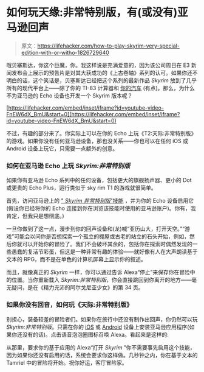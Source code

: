 # 如何玩天缘:非常特别版，有(或没有)亚马逊回声

> 原文：<https://lifehacker.com/how-to-play-skyrim-very-special-edition-with-or-witho-1826729640>

哦贝塞斯达，你这个巨魔，你。我这样说是充满爱意的，因为该公司周日在 E3 新闻发布会上展示的预告片是对其大获成功的《上古卷轴》系列的认可。如果你还不明白的话，这个笑话是，贝塞斯达已经把这个系列的最新作品 *Skyrim* 放到了几乎所有的现代平台上——除了你的 TI-83 计算器和 [你的汽车](https://www.youtube.com/watch?v=BAnJc8mL-iA) (有点)。那么，为什么不为亚马逊的 Echo 设备也开发一个 Skyrim 版本呢？

 [https://lifehacker.com/embed/inset/iframe?id=youtube-video-FnEW6dX_BmU&start=0](https://lifehacker.com/embed/inset/iframe?id=youtube-video-FnEW6dX_BmU&start=0) 

不过，有趣的部分来了。你实际上可以在你的 Echo 上玩《T2:天际:非常特别版》的游戏。如果你没有任何亚马逊设备，那也没关系——你也可以在任何 iOS 或 Android 设备上玩它，只需要一点额外的创意。



### 如何在亚马逊 Echo 上玩 *Skyrim:非常特别版*

如果你有亚马逊 Echo 系列中的任何设备，包括更大的旗舰扬声器、更小的 Dot 或更贵的 Echo Plus，运行类似于 sky rim T1 的游戏就很简单。

首先，访问亚马逊上的 [" *Skyrim 非常特别版*"技能](https://smile.amazon.com/dp/B07D6STSX8/ref=as_li_ss_tl?asc_campaign=InlineText&asc_refurl=https://lifehacker.com/how-to-play-skyrim-very-special-edition-with-or-witho-1826729640&asc_source=&ie=UTF8&linkCode=ll1&linkId=6f233805d5d3d04c9dc0279d968928b8&sa-no-redirect=1&tag=kinjalifehackerlink-20) ，并为你的 Echo 设备启用它(假设你已经将你的 Echo 连接到你在浏览该技能时使用的亚马逊账户)。你有，我肯定，但我只是想彻底。)

一旦你做到了这一点，漫步到你的回声设备和(龙)喊“亚历山大，打开天空。”“游戏”可能会以问你是否想探索一个孤立的棚屋或古老的站立的石头开始，例如，然后你就可以开始你的冒险了。我们不会破坏其余的，包括你在探索时偶然发现的一些愚蠢的复活节彩蛋，但这是一种非常有趣的体验——就好像有人在大声朗读基于文本的 RPG，而不是在单色的计算机屏幕上显示你的叙述。

而且，就像真正的 *Skyrim* 一样，你可以通过告诉 Alexa“停止”来保存你在冒险中的位置。当你重新载入 *Skyrim:非常特别版*，你会直接跳回到你离开的地方——毫无疑问，是在《精力充沛的阿尔戈尼亚少女》的第 34 页。

### 如果你没有回音，如何玩《天际:非常特别版》

别担心，装备较差的冒险者们。如果你在旅行中还没有制作出回声，你仍然可以玩 *Skyrim:非常特别版*。只需在你的 [iOS](https://itunes.apple.com/us/app/amazon-shopping-made-easy/id297606951?mt=8) 或 [Android](https://play.google.com/store/apps/details?id=com.amazon.mShop.android.shopping&hl=en_US) 设备上安装亚马逊应用程序(如果你还没有的话)。点击语音泡泡圈图标召唤 Alexa。看起来是这样的:

从那里，要求你的基于应用的 Alexa“打开 *Skyrim* ”你不需要事先启用这个技能，因为如果你还没有启用的话，系统会要求你这样做。几秒钟之内，你在基于文本的 Tamriel 中的冒险将开始。祝你好运，客厅冒险家。